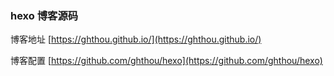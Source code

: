 ### hexo 博客源码

博客地址 [https://ghthou.github.io/](https://ghthou.github.io/)

博客配置 [https://github.com/ghthou/hexo](https://github.com/ghthou/hexo)